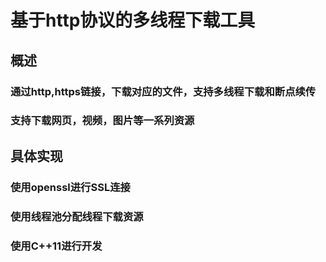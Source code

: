 # 基于http协议的多线程下载工具

## 概述
### 通过http,https链接，下载对应的文件，支持多线程下载和断点续传
### 支持下载网页，视频，图片等一系列资源

## 具体实现
### 使用openssl进行SSL连接
### 使用线程池分配线程下载资源
### 使用C++11进行开发


